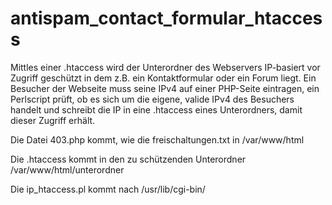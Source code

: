 # antispam_contact_formular_htaccess
Mittles einer .htaccess wird der Unterordner des Webservers IP-basiert vor Zugriff geschützt in dem z.B. ein Kontaktformular oder ein Forum liegt.
Ein Besucher der Webseite muss seine IPv4 auf einer PHP-Seite eintragen, ein Perlscript prüft, ob es sich um die eigene, valide IPv4 des Besuchers handelt und schreibt die IP in eine .htaccess eines Unterordners, damit dieser Zugriff erhält.

Die Datei 403.php kommt, wie die freischaltungen.txt in /var/www/html

Die .htaccess kommt in den zu schützenden Unterordner /var/www/html/unterordner

Die ip_htaccess.pl kommt nach /usr/lib/cgi-bin/

